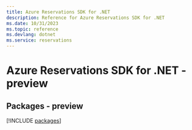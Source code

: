```yaml
---
title: Azure Reservations SDK for .NET
description: Reference for Azure Reservations SDK for .NET
ms.date: 10/31/2023
ms.topic: reference
ms.devlang: dotnet
ms.service: reservations
---
```

# Azure Reservations SDK for .NET - preview
## Packages - preview
[!INCLUDE [packages](reservations-index.md)]